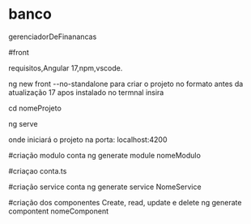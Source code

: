# banco
gerenciadorDeFinanancas

#front

requisitos,Angular 17,npm,vscode.

ng new front --no-standalone
para criar o projeto no formato antes da atualização 17
apos instalado no termnal insira 

cd nomeProjeto

ng serve

onde iniciará o projeto na porta: localhost:4200

#criação  modulo conta
ng generate module nomeModulo

#criaçao conta.ts

#criação service conta
ng generate service NomeService

#criação dos componentes Create, read, update e delete
ng generate compontent nomeComponent

